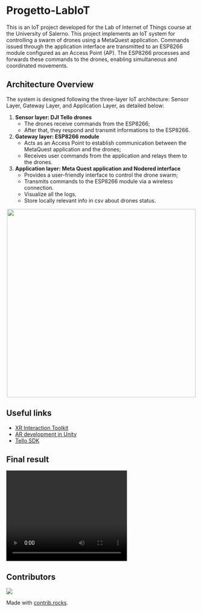 # Progetto-LabIoT
This is an IoT project developed for the Lab of Internet of Things course at the University of Salerno. This project implements an IoT system for controlling a swarm of drones using a MetaQuest application. Commands issued through the application interface are transmitted to an ESP8266 module configured as an Access Point (AP). The ESP8266 processes and forwards these commands to the drones, enabling simultaneous and coordinated movements.

## Architecture Overview
The system is designed following the three-layer IoT architecture: Sensor Layer, Gateway Layer, and Application Layer, as detailed below:
1. **Sensor layer: DJI Tello drones**
    - The drones receive commands from the ESP8266;
    - After that, they respond and transmit informations to the ESP8266.
2. **Gateway layer: ESP8266 module**
   - Acts as an Access Point to establish communication between the MetaQuest application and the drones;
   - Receives user commands from the application and relays them to the drones.
3. **Application layer: Meta Quest application and Nodered interface**
   - Provides a user-friendly interface to control the drone swarm;
   - Transmits commands to the ESP8266 module via a wireless connection.
   - Visualize all the logs.
   - Store locally relevant info in csv about drones status.
<p align="center">
    <img src="https://github.com/user-attachments/assets/f2e8bfa1-41a5-4a8c-be10-136be7a79af1" width=500 height=500>
</p>

## Useful links
- [XR Interaction Toolkit](https://docs.unity3d.com/Packages/com.unity.xr.interaction.toolkit@3.0/manual/index.html)
- [AR development in Unity](https://docs.unity3d.com/6000.0/Documentation/Manual/AROverview.html)
- [Tello SDK](https://dl-cdn.ryzerobotics.com/downloads/Tello/Tello%20SDK%202.0%20User%20Guide.pdf)

## Final result
<video width="320" height="240" controls>
  <source src="resources/video_drone.mp4" type="video/mp4">
</video>

## Contributors
<a href="https://github.com/VanniMaceria/Progetto-LabIoT/graphs/contributors">
  <img src="https://contrib.rocks/image?repo=VanniMaceria/Progetto-LabIoT" />
</a>

Made with [contrib.rocks](https://contrib.rocks).
